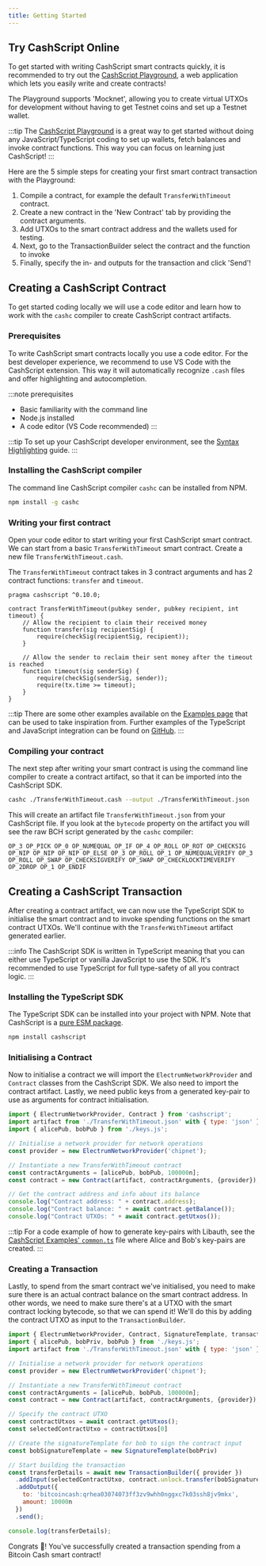 ```yaml
---
title: Getting Started
---
```


## Try CashScript Online

To get started with writing CashScript smart contracts quickly, it is recommended to try out the [CashScript Playground](https://playground.cashscript.org/), a web application which lets you easily write and create contracts!

The Playground supports 'Mocknet', allowing you to create virtual UTXOs for development without having to get Testnet coins and set up a Testnet wallet.

:::tip
The [CashScript Playground](https://playground.cashscript.org/) is a great way to get started without doing any JavaScript/TypeScript coding to set up wallets, fetch balances and invoke contract functions. This way you can focus on learning just CashScript!
:::

Here are the 5 simple steps for creating your first smart contract transaction with the Playground:
1. Compile a contract, for example the default `TransferWithTimeout` contract.
2. Create a new contract in the 'New Contract' tab by providing the contract arguments.
3. Add UTXOs to the smart contract address and the wallets used for testing.
4. Next, go to the TransactionBuilder select the contract and the function to invoke
5. Finally, specify the in- and outputs for the transaction and click 'Send'!

## Creating a CashScript Contract

To get started coding locally we will use a code editor and learn how to work with the `cashc` compiler to create CashScript contract artifacts.

### Prerequisites

To write CashScript smart contracts locally you use a code editor. For the best developer experience, we recommend to use VS Code with the CashScript extension. This way it will automatically recognize `.cash` files and offer highlighting and autocompletion.

:::note prerequisites
- Basic familiarity with the command line
- Node.js installed
- A code editor (VS Code recommended)
:::

:::tip
To set up your CashScript developer environment, see the [Syntax Highlighting](/docs/guides/syntax-highlighting) guide.
:::

### Installing the CashScript compiler
The command line CashScript compiler `cashc` can be installed from NPM.

```bash
npm install -g cashc
```

### Writing your first contract

Open your code editor to start writing your first CashScript smart contract.
We can start from a basic `TransferWithTimeout` smart contract. Create a new file `TransferWithTimeout.cash`.

The `TransferWithTimeout` contract takes in 3 contract arguments and has 2 contract functions: `transfer` and `timeout`.

```solidity
pragma cashscript ^0.10.0;

contract TransferWithTimeout(pubkey sender, pubkey recipient, int timeout) {
    // Allow the recipient to claim their received money
    function transfer(sig recipientSig) {
        require(checkSig(recipientSig, recipient));
    }

    // Allow the sender to reclaim their sent money after the timeout is reached
    function timeout(sig senderSig) {
        require(checkSig(senderSig, sender));
        require(tx.time >= timeout);
    }
}
```

:::tip
There are some other examples available on the [Examples page](/docs/language/examples) that can be used to take inspiration from. Further examples of the TypeScript and JavaScript integration can be found on [GitHub](https://github.com/CashScript/cashscript/tree/master/examples).
:::

### Compiling your contract

The next step after writing your smart contract is using the command line compiler to create a contract artifact, so that it can be imported into the CashScript SDK.

```bash
cashc ./TransferWithTimeout.cash --output ./TransferWithTimeout.json
```

This will create an artifact file `TransferWithTimeout.json` from your CashScript file. If you look at the `bytecode` property on the artifact you will see the raw BCH script generated by the `cashc` compiler:

```
OP_3 OP_PICK OP_0 OP_NUMEQUAL OP_IF OP_4 OP_ROLL OP_ROT OP_CHECKSIG OP_NIP OP_NIP OP_NIP OP_ELSE OP_3 OP_ROLL OP_1 OP_NUMEQUALVERIFY OP_3 OP_ROLL OP_SWAP OP_CHECKSIGVERIFY OP_SWAP OP_CHECKLOCKTIMEVERIFY OP_2DROP OP_1 OP_ENDIF
```

## Creating a CashScript Transaction

After creating a contract artifact, we can now use the TypeScript SDK to initialise the smart contract and to invoke spending functions on the smart contract UTXOs. We'll continue with the `TransferWithTimeout` artifact generated earlier.

:::info
The CashScript SDK is written in TypeScript meaning that you can either use TypeScript or vanilla JavaScript to use the SDK.
It's recommended to use TypeScript for full type-safety of all you contract logic.
:::

### Installing the TypeScript SDK
The TypeScript SDK can be installed into your project with NPM. Note that CashScript is a [pure ESM package](https://gist.github.com/sindresorhus/a39789f98801d908bbc7ff3ecc99d99c).

```bash
npm install cashscript
```

### Initialising a Contract

Now to initialise a contract we will import the `ElectrumNetworkProvider` and `Contract` classes from the CashScript SDK. We also need to import the contract artifact. Lastly, we need public keys from a generated key-pair to use as arguments for contract initialisation.

```javascript
import { ElectrumNetworkProvider, Contract } from 'cashscript';
import artifact from './TransferWithTimeout.json' with { type: 'json' };
import { alicePub, bobPub } from './keys.js';

// Initialise a network provider for network operations
const provider = new ElectrumNetworkProvider('chipnet');

// Instantiate a new TransferWithTimeout contract
const contractArguments = [alicePub, bobPub, 100000n];
const contract = new Contract(artifact, contractArguments, {provider});

// Get the contract address and info about its balance
console.log("Contract address: " + contract.address);
console.log("Contract balance: " + await contract.getBalance());
console.log("Contract UTXOs: " + await contract.getUtxos());
```

:::tip
For a code example of how to generate key-pairs with Libauth, see the [CashScript Examples' `common.ts`](https://github.com/CashScript/cashscript/blob/master/examples/common.ts) file where Alice and Bob's key-pairs are created.
:::

### Creating a Transaction

Lastly, to spend from the smart contract we've initialised, you need to make sure there is an actual contract balance on the smart contract address. In other words, we need to make sure there's at a UTXO with the smart contract locking bytecode, so that we can spend it! We'll do this by adding the contract UTXO as input to the `TransactionBuilder`.

```javascript
import { ElectrumNetworkProvider, Contract, SignatureTemplate, transactionBuilder } from 'cashscript';
import { alicePub, bobPriv, bobPub } from './keys.js';
import artifact from './TransferWithTimeout.json' with { type: 'json' };

// Initialise a network provider for network operations
const provider = new ElectrumNetworkProvider('chipnet');

// Instantiate a new TransferWithTimeout contract
const contractArguments = [alicePub, bobPub, 100000n];
const contract = new Contract(artifact, contractArguments, {provider});

// Specify the contract UTXO
const contractUtxos = await contract.getUtxos();
const selectedContractUtxo = contractUtxos[0]

// Create the signatureTemplate for bob to sign the contract input
const bobSignatureTemplate = new SignatureTemplate(bobPriv)

// Start building the transaction
const transferDetails = await new TransactionBuilder({ provider })
  .addInput(selectedContractUtxo, contract.unlock.transfer(bobSignatureTemplate))
  .addOutput({
    to: 'bitcoincash:qrhea03074073ff3zv9whh0nggxc7k03ssh8jv9mkx',
    amount: 10000n
  })
  .send();

console.log(transferDetails);
```

Congrats 🎉! You've successfully created a transaction spending from a Bitcoin Cash smart contract!
